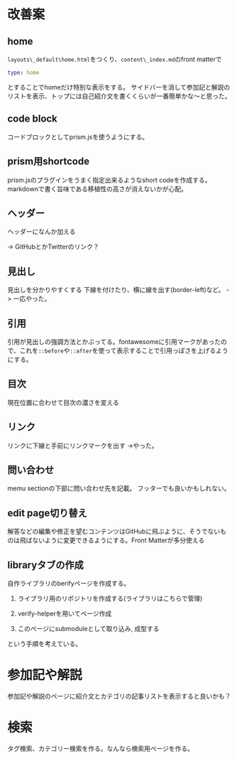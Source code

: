 # 改善案

## home
`layouts\_default\home.html`をつくり、`content\_index.md`のfront matterで
```yml
type: home
```
とすることでhomeだけ特別な表示をする。
サイドバーを消して参加記と解説のリストを表示、トップには自己紹介文を書くくらいが一番簡単かな～と思った。

## code block

コードブロックとしてprism.jsを使うようにする。

## prism用shortcode

prism.jsのプラグインをうまく指定出来るようなshort codeを作成する。markdownで書く旨味である移植性の高さが消えないかが心配。

## ヘッダー

ヘッダーになんか加える

→ GitHubとかTwitterのリンク？

## 見出し
見出しを分かりやすくする
下線を付けたり、横に線を出す(border-left)など。
-> 一応やった。

## 引用
引用が見出しの強調方法とかぶってる。fontawesomeに引用マークがあったので、これを`::before`や`::after`を使って表示することで引用っぽさを上げるようにする。

## 目次

現在位置に合わせて目次の濃さを変える

## リンク

リンクに下線と手前にリンクマークを出す
→やった。

## 問い合わせ

memu sectionの下部に問い合わせ先を記載。
フッターでも良いかもしれない。

## edit page切り替え

解答などの編集や修正を望むコンテンツはGitHubに飛ぶように、そうでないものは飛ばないように変更できるようにする。Front Matterが多分使える

## libraryタブの作成

自作ライブラリのberifyページを作成する。
1. ライブラリ用のリポジトリを作成する(ライブラリはこちらで管理)

2. verify-helperを用いてページ作成

3. このページにsubmoduleとして取り込み, 成型する

という手順を考えている。

# 参加記や解説
参加記や解説のページに紹介文とカテゴリの記事リストを表示すると良いかも？

# 検索
タグ検索、カテゴリー検索を作る。なんなら検索用ページを作る。